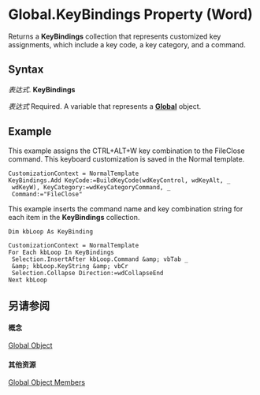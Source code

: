 
# Global.KeyBindings Property (Word)

Returns a  **KeyBindings** collection that represents customized key assignments, which include a key code, a key category, and a command.


## Syntax

 _表达式_. **KeyBindings**

 _表达式_ Required. A variable that represents a **[Global](b91e7459-08d5-ea8c-42e0-f7b9bfd1a72c.md)** object.


## Example

This example assigns the CTRL+ALT+W key combination to the FileClose command. This keyboard customization is saved in the Normal template.


```
CustomizationContext = NormalTemplate 
KeyBindings.Add KeyCode:=BuildKeyCode(wdKeyControl, wdKeyAlt, _ 
 wdKeyW), KeyCategory:=wdKeyCategoryCommand, _ 
 Command:="FileClose"
```

This example inserts the command name and key combination string for each item in the  **KeyBindings** collection.




```
Dim kbLoop As KeyBinding 
 
CustomizationContext = NormalTemplate 
For Each kbLoop In KeyBindings 
 Selection.InsertAfter kbLoop.Command &amp; vbTab _ 
 &amp; kbLoop.KeyString &amp; vbCr 
 Selection.Collapse Direction:=wdCollapseEnd 
Next kbLoop
```


## 另请参阅


#### 概念


[Global Object](b91e7459-08d5-ea8c-42e0-f7b9bfd1a72c.md)
#### 其他资源


[Global Object Members](http://msdn.microsoft.com/library/35050f7b-bc46-4795-ec17-f68e263c8af0%28Office.15%29.aspx)